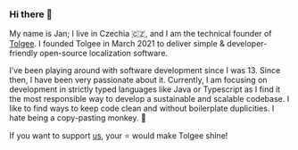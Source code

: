 ### Hi there 👋

My name is Jan; I live in Czechia 🇨🇿, and I am the technical founder of [Tolgee](https://tolgee.io). I founded Tolgee in March 2021 to deliver simple & developer-friendly open-source localization software.

I’ve been playing around with software development since I was 13. Since then, I have been very passionate about it. Currently, I am focusing on development in strictly typed languages like Java or Typescript as I find it the most responsible way to develop a sustainable and scalable codebase. I like to find ways to keep code clean and without boilerplate duplicities. I hate being a copy-pasting monkey. 🙈

If you want to support [us](https://github.com/tolgee/tolgee-platform), your :star: would make Tolgee shine!
